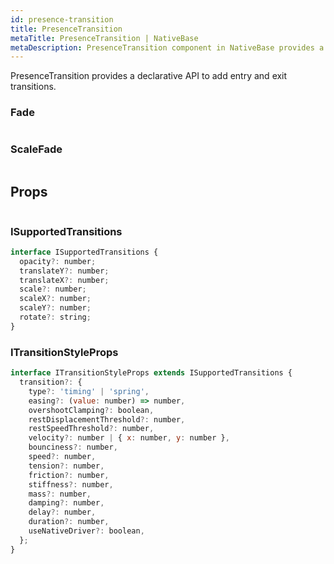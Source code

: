 ```yaml
---
id: presence-transition
title: PresenceTransition
metaTitle: PresenceTransition | NativeBase
metaDescription: PresenceTransition component in NativeBase provides a declarative API to add entry and exit transitions. Read this document to know more about the component.
---
```


PresenceTransition provides a declarative API to add entry and exit transitions.

### Fade

```ComponentSnackPlayer path=composites,Transitions,Fade.tsx

```

### ScaleFade

```ComponentSnackPlayer path=composites,Transitions,ScaleFade.tsx

```

## Props

```ComponentPropTable path=composites,Transitions,PresenceTransition.tsx  showStylingProps=true

```

### ISupportedTransitions

```js
interface ISupportedTransitions {
  opacity?: number;
  translateY?: number;
  translateX?: number;
  scale?: number;
  scaleX?: number;
  scaleY?: number;
  rotate?: string;
}
```

### ITransitionStyleProps

```js
interface ITransitionStyleProps extends ISupportedTransitions {
  transition?: {
    type?: 'timing' | 'spring',
    easing?: (value: number) => number,
    overshootClamping?: boolean,
    restDisplacementThreshold?: number,
    restSpeedThreshold?: number,
    velocity?: number | { x: number, y: number },
    bounciness?: number,
    speed?: number,
    tension?: number,
    friction?: number,
    stiffness?: number,
    mass?: number,
    damping?: number,
    delay?: number,
    duration?: number,
    useNativeDriver?: boolean,
  };
}
```
